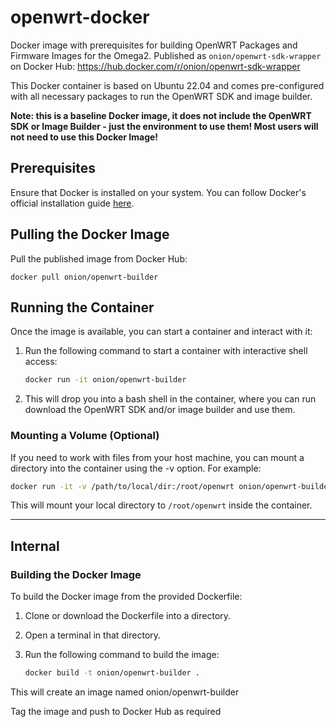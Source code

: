# openwrt-docker
Docker image with prerequisites for building OpenWRT Packages and Firmware Images for the Omega2. Published as `onion/openwrt-sdk-wrapper` on Docker Hub: https://hub.docker.com/r/onion/openwrt-sdk-wrapper

This Docker container is based on Ubuntu 22.04 and comes pre-configured with all necessary packages to run the OpenWRT SDK and image builder.

**Note: this is a baseline Docker image, it does not include the OpenWRT SDK or Image Builder - just the environment to use them! Most users will not need to use this Docker Image!**

## Prerequisites

Ensure that Docker is installed on your system. You can follow Docker's official installation guide [here](https://docs.docker.com/get-docker/).

## Pulling the Docker Image

Pull the published image from Docker Hub:

```
docker pull onion/openwrt-builder
```

## Running the Container
Once the image is available, you can start a container and interact with it:

1. Run the following command to start a container with interactive shell access:
    ```bash
    docker run -it onion/openwrt-builder
    ```
2. This will drop you into a bash shell in the container, where you can run download the OpenWRT SDK and/or image builder and use them.

### Mounting a Volume (Optional)
If you need to work with files from your host machine, you can mount a directory into the container using the -v option. For example:

```bash
docker run -it -v /path/to/local/dir:/root/openwrt onion/openwrt-builder
```

This will mount your local directory to `/root/openwrt` inside the container.

---

## Internal

### Building the Docker Image

To build the Docker image from the provided Dockerfile:

1. Clone or download the Dockerfile into a directory.
2. Open a terminal in that directory.
3. Run the following command to build the image:

   ```bash
   docker build -t onion/openwrt-builder .
   ```

This will create an image named onion/openwrt-builder 

Tag the image and push to Docker Hub as required

